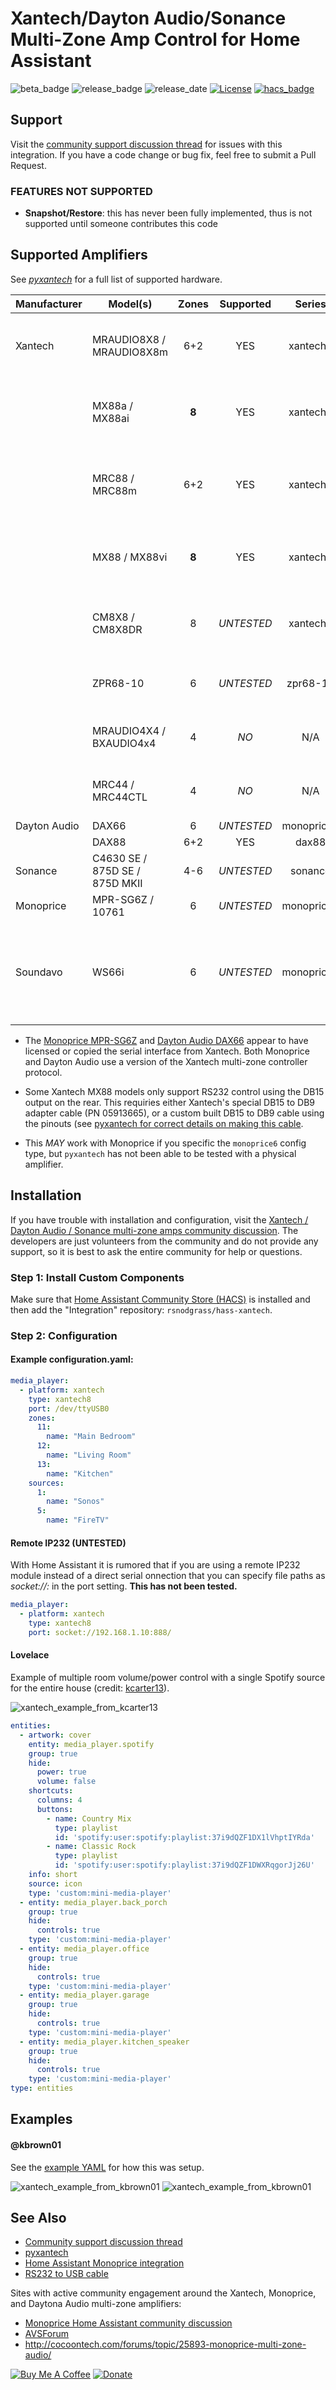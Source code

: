# Xantech/Dayton Audio/Sonance Multi-Zone Amp Control for Home Assistant

![beta_badge](https://img.shields.io/badge/maturity-Beta-yellow.png)
![release_badge](https://img.shields.io/github/v/release/rsnodgrass/hass-xantech.svg)
![release_date](https://img.shields.io/github/release-date/rsnodgrass/hass-xantech.svg)
[![License](https://img.shields.io/badge/License-Apache%202.0-blue.svg)](https://opensource.org/licenses/Apache-2.0)
[![hacs_badge](https://img.shields.io/badge/HACS-Default-orange.svg)](https://github.com/hacs/integration)

## Support

Visit the [community support discussion thread](https://community.home-assistant.io/t/xantech-dayton-audio-sonance-multi-zone-amps/450908) for issues with this integration. If you have a code change or bug fix, feel free to submit a Pull Request.

### FEATURES NOT SUPPORTED

* **Snapshot/Restore**: this has never been fully implemented, thus is not supported until someone contributes this code

## Supported Amplifiers

See *[pyxantech](https://github.com/rsnodgrass/pyxantech)* for a full list of supported hardware.

| Manufacturer | Model(s)                 | Zones | Supported  |   Series   | Notes                                            |
| ------------ | ------------------------ | :---: | :--------: | :--------: | ------------------------------------------------ |
| Xantech      | MRAUDIO8X8 / MRAUDIO8X8m |  6+2  |    YES     |  xantech8  | audio only; zones 7-8 are preamp outputs only    |
|              | MX88a / MX88ai           | **8** |    YES     |  xantech8  | audio only; ai = Ethernet support (MRIP)         |
|              | MRC88 / MRC88m           |  6+2  |    YES     |  xantech8  | audio + video; zones 7-8 are preamp outputs only |
|              | MX88 / MX88vi            | **8** |    YES     |  xantech8  | audio + video; vi = Ethernet support (MRIP)      |
|              | CM8X8 / CM8X8DR          |   8   | *UNTESTED* |  xantech8  | commercial rack mount matrix controller (BNC)    |
|              | ZPR68-10                 |   6   | *UNTESTED* |  zpr68-10  | 6-zone output; 8 source inputs                   |
|              | MRAUDIO4X4 / BXAUDIO4x4  |   4   |    *NO*    |    N/A     | audio only; only supports IR control             |
|              | MRC44 / MRC44CTL         |   4   |    *NO*    |    N/A     | audio + video; only supprots IR control          |
| Dayton Audio | DAX66                    |   6   | *UNTESTED* | monoprice6 | audio only                                       |
|              | DAX88                    |  6+2  |    YES     |   dax88    | audio only                                       |
| Sonance      | C4630 SE / 875D SE / 875D MKII |  4-6   | *UNTESTED* | sonance | audio only                                       |
| Monoprice    | MPR-SG6Z / 10761         |   6   | *UNTESTED* | monoprice6 | audio only                                       |
| Soundavo     | WS66i                    |   6   | *UNTESTED* | monoprice6 | audio only; see pyws66i; does not support telnet/IP control (yet) |

* The [Monoprice MPR-SG6Z](https://www.monoprice.com/product?p_id=10761) and [Dayton Audio DAX66](https://www.parts-express.com/dayton-audio-dax66-6-source-6-room-distributed-whole-house-audio-system-with-keypads-25-wpc--300-585) appear to have licensed or copied the serial interface from Xantech. Both Monoprice and Dayton Audio use a version of the Xantech multi-zone controller protocol.

* Some Xantech MX88 models only support RS232 control using the DB15 output on the rear. This requiries either Xantech's special DB15 to DB9 adapter cable (PN 05913665), or a custom built DB15 to DB9 cable using the pinouts (see [pyxantech for correct details on making this cable](https://github.com/rsnodgrass/pyxantech).

* This *MAY* work with Monoprice if you specific the `monoprice6` config type, but `pyxantech` has not been able to be tested with a physical amplifier.

## Installation

If you have trouble with installation and configuration, visit the [Xantech / Dayton Audio / Sonance multi-zone amps community discussion](https://community.home-assistant.io/t/xantech-dayton-audio-sonance-multi-zone-amps/450908/112). The developers are just volunteers from the community and do not provide any support, so it is best to ask the entire community for help or questions.

### Step 1: Install Custom Components

Make sure that [Home Assistant Community Store (HACS)](https://github.com/custom-components/hacs) is installed and then add the "Integration" repository: `rsnodgrass/hass-xantech`.

### Step 2: Configuration

#### Example configuration.yaml:

```yaml
media_player:
  - platform: xantech
    type: xantech8
    port: /dev/ttyUSB0
    zones:
      11:
        name: "Main Bedroom"
      12:
        name: "Living Room"
      13:
        name: "Kitchen"
    sources:
      1:
        name: "Sonos"
      5:
        name: "FireTV"
```


#### Remote IP232 (UNTESTED)

With Home Assistant it is rumored that if you are using a remote IP232 module instead of a
direct serial onnection that you can specify file paths as *socket://<host>:<port>* in the
port setting. **This has not been tested.**

```yaml
media_player:
  - platform: xantech
    type: xantech8
    port: socket://192.168.1.10:888/
```

#### Lovelace

Example of multiple room volume/power control with a single Spotify source for the entire house (credit: [kcarter13](https://community.home-assistant.io/u/kcarter13/)).

![xantech_example_from_kcarter13](https://community-home-assistant-assets.s3.dualstack.us-west-2.amazonaws.com/original/3X/0/0/00da61ea4238f9891cf360210f3bac7a4b867c0f.png)

```yaml
entities:
  - artwork: cover
    entity: media_player.spotify
    group: true
    hide:
      power: true
      volume: false
    shortcuts:
      columns: 4
      buttons:
        - name: Country Mix
          type: playlist
          id: 'spotify:user:spotify:playlist:37i9dQZF1DX1lVhptIYRda'
        - name: Classic Rock
          type: playlist
          id: 'spotify:user:spotify:playlist:37i9dQZF1DWXRqgorJj26U'
    info: short
    source: icon
    type: 'custom:mini-media-player'
  - entity: media_player.back_porch
    group: true
    hide:
      controls: true
    type: 'custom:mini-media-player'
  - entity: media_player.office
    group: true
    hide:
      controls: true
    type: 'custom:mini-media-player'
  - entity: media_player.garage
    group: true
    hide:
      controls: true
    type: 'custom:mini-media-player'
  - entity: media_player.kitchen_speaker
    group: true
    hide:
      controls: true
    type: 'custom:mini-media-player'
type: entities
```

## Examples

#### @kbrown01

See the [example YAML](docs/kevin-example.yaml) for how this was setup.

![xantech_example_from_kbrown01](https://user-images.githubusercontent.com/723363/184977966-33081ba0-7245-43a7-8ea9-618e3f7a9ede.png)
![xantech_example_from_kbrown01](https://user-images.githubusercontent.com/723363/184979785-cb188985-f8a6-458d-bcb5-f2313daa9345.png)

## See Also

* [Community support discussion thread](https://community.home-assistant.io/t/xantech-dayton-audio-sonance-multi-zone-amps/450908)
* [pyxantech](https://github.com/rsnodgrass/pyxantech)
* [Home Assistant Monoprice integration](https://www.home-assistant.io/integrations/monoprice/)
* [RS232 to USB cable](https://www.amazon.com/RS232-to-USB/dp/B0759HSLP1?tag=carreramfi-20)

Sites with active community engagement around the Xantech, Monoprice, and Daytona Audio multi-zone amplifiers:

* [Monoprice Home Assistant community discussion](https://community.home-assistant.io/t/monoprice-whole-home-audio-controller-10761-success/19734/62)
* [AVSForum](https://www.avsforum.com/forum/36-home-v-distribution/1506842-any-experience-monoprice-6-zone-home-audio-multizone-controller-23.html)
* http://cocoontech.com/forums/topic/25893-monoprice-multi-zone-audio/

[![Buy Me A Coffee](https://img.shields.io/badge/buy%20me%20a%20coffee-donate-yellow.svg)](https://buymeacoffee.com/DYks67r)
[![Donate](https://img.shields.io/badge/Donate-PayPal-green.svg)](https://www.paypal.com/cgi-bin/webscr?cmd=_donations&business=WREP29UDAMB6G)
